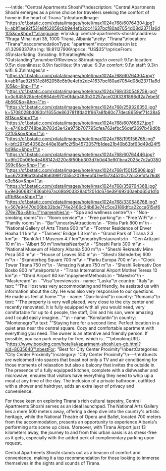 ---\ntitle: "Central Apartments Shoshi"\ndescription: "Central Apartments Shoshi emerges as a prime choice for travelers seeking the comfort of home in the heart of Tirana."\nfeaturedImage: "https://cf.bstatic.com/xdata/images/hotel/max1024x768/60764304.jpg?k=ab1f1ae92f531e8f62058c8b9e4efb2dc41637bcf80ad7054d08d23711a6d105&o=&hp=1"\nlanguage: en\nslug: central-apartments-shoshi\naddress: "Rruga Mihal duri 35, 1000 Tirana, Albania"\ncity: "Tirana"\nlocation: "Tirana"\naccommodationType: "apartment"\ncoordinates:\n  lat: 41.32993378\n  lng: 19.81127906\nprice: "US$35"\npriceFrom: 35\nstarRating: 3\nrating: 9.1\nratingWords: "Outstanding"\nnumberOfReviews: 88\nratings:\n  overall: 9.1\n  location: 9.5\n  cleanliness: 8.9\n  facilities: 9\n  value: 9.3\n  comfort: 9.1\n  staff: 9.3\n  wifi: 8.3\nimages:\n  - "https://cf.bstatic.com/xdata/images/hotel/max1024x768/60764304.jpg?k=ab1f1ae92f531e8f62058c8b9e4efb2dc41637bcf80ad7054d08d23711a6d105&o=&hp=1"\n  - "https://cf.bstatic.com/xdata/images/hotel/max1024x768/330548759.jpg?k=0c645528befe0864de970e0fdab483b20257ace0283281866df2a7ebe5f4b560&o=&hp=1"\n  - "https://cf.bstatic.com/xdata/images/hotel/max1024x768/259326350.jpg?k=5708028bd083b11655de8637811fda01f967a8fb80c77dec8659ef71438a58f1&o=&hp=1"\n  - "https://cf.bstatic.com/xdata/images/hotel/max1024x768/60766627.jpg?k=e748bd7748be3b783d3e42e975b707795cfea762efbc56def2697b49d0b22f05&o=&hp=1"\n  - "https://cf.bstatic.com/xdata/images/hotel/max1024x768/199156765.jpg?k=bfc297e540562c448e18affc2f5b4573057fb1dee21b40b63bf63d49d24f5bd9&o=&hp=1"\n  - "https://cf.bstatic.com/xdata/images/hotel/max1024x768/60764446.jpg?k=9fc20b06fe4e468142d220c8f50bb303d7b0d43e901bca2025c7c2a0350399c6&o=&hp=1"\n  - "https://cf.bstatic.com/xdata/images/hotel/max1024x768/150125908.jpg?k=c673396a13bb49b6399f7055c2078eebf47eef5734520c72cc3efdfa76d8c3e5&o=&hp=1"\n  - "https://cf.bstatic.com/xdata/images/hotel/max1024x768/359764368.jpg?k=9e3606821836ab167ac68b903328a0f201dc674e391692d0aebd65d1d1ba1fb6&o=&hp=1"\n  - "https://cf.bstatic.com/xdata/images/hotel/max1024x768/330548768.jpg?k=567e94470d06bb32bde774e2466c24b83e74c5ce3189dfca22cca615ef6376e7&o=&hp=1"\namenities:\n  - "Spa and wellness centre"\n  - "Non-smoking rooms"\n  - "Room service"\n  - "Free parking"\n  - "Free WiFi"\n  - "Family rooms"\n  - "Bar"\nnearbyAttractions:\n  - "Rinia Park 800 m"\n  - "National Gallery of Arts Tirana 900 m"\n  - "Former Residence of Enver Hoxha 1.1 km"\n  - "Tanners' Bridge 1.3 km"\n  - "Grand Park of Tirana 2.3 km"\n  - "Bunk'Art 1 Museum 4.7 km"\nnearbyRestaurants:\n  - "Cen Artizani 10 m"\n  - "Albert 50 m"\nwhatsNearby:\n  - "Sheshi Paris 300 m"\n  - "National Museum of History Albania 500 m"\n  - "Sheshi Rekreativ Mine Peza 550 m"\n  - "House of Leaves 550 m"\n  - "Sheshi Skënderbej 600 m"\n  - "Skanderbeg Square 700 m"\n  - "Parku Europa 700 m"\n  - "Clock Tower Tirana 750 m"\n  - "Amazing Nature 750 m"\n  - "Sheshi Rekreativ Don Bosko 800 m"\nairports:\n  - "Tirana International Airport Mother Teresa 10 km"\n  - "Ohrid Airport 80 km"\npaymentMethods:\n  - "Maestro"\n  - "Mastercard"\n  - "Visa"\nreviews:\n  - name: "Laska"\n    country: "Italy"\n    text: "“The Host was very accommodating and friendly, he assisted us with information about the city. He was also very responsive to our questions. He made us feel at home.”"\n  - name: "Dan-loránd"\n    country: "Romania"\n    text: "“The property is very well placed, very close to the city center and recently renovated. It is fully equipped with all you would need, very comfortable for up to 4 people, the staff, Dini and his son, were amazing and I could easily imagine...”"\n  - name: "Konstantin"\n    country: "Montenegro"\n    text: "“Staying here for a second time. Perfect location in a quiet area near the central square. Cozy and comfortable apartment with everything you need. The owner is an attentive and friendly person. If possible, you can park nearby for free, which is...”"\nbookingURL: "https://www.booking.com/hotel/al/apartment-shoshi.en-gb.html?aid=8035640"\nbestFor: "Best for City Center Proximity"\nbestCategories: "City Center Proximity"\ncategory: "City Center Proximity"\n---\n\nGuests are welcomed into spaces that boast not only a TV and air conditioning for those moments of relaxation but also a balcony that invites the outside in. The presence of a fully equipped kitchen, complete with a dishwasher and microwave, ensures that visitors have everything they need to whip up a meal at any time of the day. The inclusion of a private bathroom, outfitted with a shower and hairdryer, adds an extra layer of privacy and convenience.

For those keen on exploring Tirana's rich cultural tapestry, Central Apartments Shoshi serves as an ideal launchpad. The National Arts Gallery lies a mere 500 meters away, offering a deep dive into the country's artistic heritage, while the National Theatre of Opera and Ballet, located 700 meters from the accommodation, presents an opportunity to experience Albania's performing arts scene up close. Moreover, with Tirana Airport just 13 kilometers away, the journey to and from this urban oasis is as stress-free as it gets, especially with the added perk of complimentary parking upon request.

Central Apartments Shoshi stands out as a beacon of comfort and convenience, making it a top recommendation for those looking to immerse themselves in the sights and sounds of Tirana.